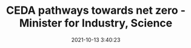 ---
"title": "CEDA pathways towards net zero - Minister for Industry, Science"
"date": "2021-10-13 3:40:23"
"feed_name": "GOOGLENEWSINDUSTRIAL"
"feed_website": "https://news.google.com/search?q=industrial%2Bincident&hl=en-US&gl=US&ceid=US:en"
"feed_rss": "https://news.google.com/rss/search?q=industrial%2Bincident&hl=en-US&gl=US&ceid=US:en"
"link": "https://www.minister.industry.gov.au/ministers/taylor/speeches/ceda-pathways-towards-net-zero"
"source": "{'href': 'https://www.minister.industry.gov.au', 'title': 'Minister for Industry, Science'}"
"file": "_posts/2021-1-1-06641a30d8f0b847de5147769f059f72ad9801bc.md"
"accident": "0"
"drilling": "0"
"dead": "0"
"injured": "0"
"arrested": "0"
"place": "unknown place"
"where": "unknown site"
"causes": "unknown"
"place_uri": "unknown place"
---